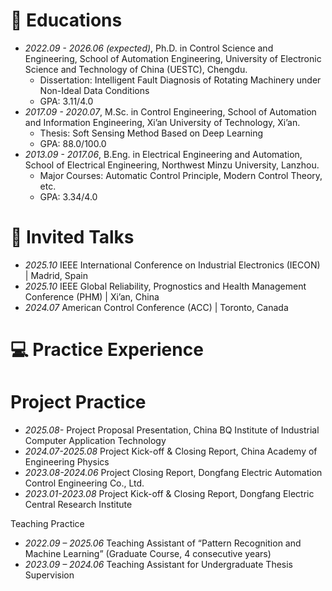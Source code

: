
# 📖 Educations
- *2022.09 - 2026.06 (expected)*, Ph.D. in Control Science and Engineering, School of Automation Engineering, University of Electronic Science and Technology of China (UESTC), Chengdu.
  - Dissertation: Intelligent Fault Diagnosis of Rotating Machinery under Non-Ideal Data Conditions
  - GPA: 3.11/4.0
- *2017.09 - 2020.07*, M.Sc. in Control Engineering, School of Automation and Information Engineering, Xi’an University of Technology, Xi’an.
  - Thesis: Soft Sensing Method Based on Deep Learning
  - GPA: 88.0/100.0
- *2013.09 - 2017.06*, B.Eng. in Electrical Engineering and Automation, School of Electrical Engineering, Northwest Minzu University, Lanzhou.
  - Major Courses: Automatic Control Principle, Modern Control Theory, etc.
  - GPA: 3.34/4.0

# 💬 Invited Talks
- *2025.10* IEEE International Conference on Industrial Electronics (IECON) | Madrid, Spain
- *2025.10* IEEE Global Reliability, Prognostics and Health Management Conference (PHM) | Xi’an, China
- *2024.07* American Control Conference (ACC) | Toronto, Canada

# 💻 Practice Experience
# Project Practice
- *2025.08-* Project Proposal Presentation, China BQ Institute of Industrial Computer Application Technology
- *2024.07-2025.08* Project Kick-off & Closing Report, China Academy of Engineering Physics
- *2023.08-2024.06* Project Closing Report, Dongfang Electric Automation Control Engineering Co., Ltd.
- *2023.01-2023.08* Project Kick-off & Closing Report, Dongfang Electric Central Research Institute

Teaching Practice
- *2022.09 – 2025.06* Teaching Assistant of “Pattern Recognition and Machine Learning” (Graduate Course, 4 consecutive years)
- *2023.09 – 2024.06* Teaching Assistant for Undergraduate Thesis Supervision
